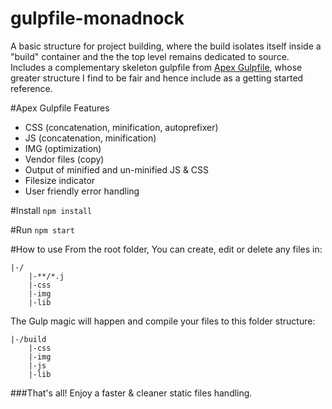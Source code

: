 # gulpfile-monadnock
A basic structure for project building, where the build isolates itself inside a "build" container and the the top level remains dedicated to source. Includes a complementary skeleton gulpfile from [Apex Gulpfile](http://vmorneau.me/basic-gulpfile/), whose greater structure I find to be fair and hence include as a getting started reference.

#Apex Gulpfile Features
- CSS (concatenation, minification, autoprefixer)
- JS (concatenation, minification)
- IMG (optimization)
- Vendor files (copy)
- Output of minified and un-minified JS & CSS
- Filesize indicator
- User friendly error handling

#Install
```npm install```

#Run
```npm start```

#How to use
From the root folder, You can create, edit or delete any files in:
```
|-/
    |-**/*.j
    |-css
    |-img
    |-lib
```

The Gulp magic will happen and compile your files to this folder structure:

```
|-/build
    |-css
    |-img
    |-js
    |-lib
```

###That's all! Enjoy a faster & cleaner static files handling.
